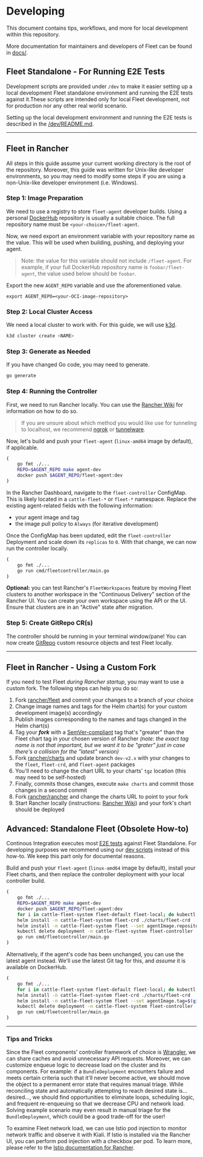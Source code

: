 # Developing

This document contains tips, workflows, and more for local development within this repository.

More documentation for maintainers and developers of Fleet can be found in [docs/](docs/).

## Fleet Standalone - For Running E2E Tests

Development scripts are provided under `/dev` to make it easier setting up a local development Fleet standalone environment and running the E2E tests against it.These scripts are intended only for local Fleet development, not for production nor any other real world scenario.

Setting up the local development environment and running the E2E tests is described in the [/dev/README.md](/dev/README.md).

---

## Fleet in Rancher

All steps in this guide assume your current working directory is the root of the repository.
Moreover, this guide was written for Unix-like developer environments, so you may need to modify some steps if you are using a non-Unix-like developer environment (i.e. Windows).

### Step 1: Image Preparation

We need to use a registry to store `fleet-agent` developer builds.
Using a personal [DockerHub](https://hub.docker.com/) repository is usually a suitable choice.
The full repository name must be `<your-choice>/fleet-agent`.

Now, we need export an environment variable with your repository name as the value.
This will be used when building, pushing, and deploying your agent.

> Note: the value for this variable should not include `/fleet-agent`.
> For example, if your full DockerHub repository name is `foobar/fleet-agent`, the value used below should be `foobar`.

Export the new `AGENT_REPO` variable and use the aforementioned value.

```
export AGENT_REPO=<your-OCI-image-repository>
```

### Step 2: Local Cluster Access

We need a local cluster to work with.
For this guide, we will use [k3d](https://github.com/rancher/k3d).

```sh
k3d cluster create <NAME>
```

### Step 3: Generate as Needed

If you have changed Go code, you may need to generate.

```sh
go generate
```

### Step 4: Running the Controller

First, we need to run Rancher locally.
You can use the [Rancher Wiki](https://github.com/rancher/rancher/wiki/Setting-Up-Rancher-2.0-Development-Environment) for information on how to do so.

> If you are unsure about which method you would like use for tunneling to localhost, we recommend [ngrok](https://ngrok.com) or [tunnelware](https://github.com/StrongMonkey/tunnelware).

Now, let's build and push your `fleet-agent` (`linux-amd64` image by default), if applicable.

```sh
(
    go fmt ./...
    REPO=$AGENT_REPO make agent-dev
    docker push $AGENT_REPO/fleet-agent:dev
)
```

In the Rancher Dashboard, navigate to the `fleet-controller` ConfigMap.
This is likely located in a `cattle-fleet-*` or `fleet-*` namespace.
Replace the existing agent-related fields with the following information:

- your agent image and tag
- the image pull policy to `Always` (for iterative development)

Once the ConfigMap has been updated, edit the `fleet-controller` Deployment and scale down its `replicas` to `0`.
With that change, we can now run the controller locally.

```sh
(
    go fmt ./...
    go run cmd/fleetcontroller/main.go
)
```

**Optional:** you can test Rancher's `FleetWorkspaces` feature by moving Fleet clusters to another workspace in the "Continuous Delivery" section of the Rancher UI.
You can create your own workspace using the API or the UI.
Ensure that clusters are in an "Active" state after migration.

### Step 5: Create GitRepo CR(s)

The controller should be running in your terminal window/pane!
You can now create [GitRepo](https://fleet.rancher.io/gitrepo-structure/) custom resource objects and test Fleet locally.

---

## Fleet in Rancher - Using a Custom Fork

If you need to test Fleet *during Rancher startup*, you may want to use a custom fork.
The following steps can help you do so:

1. Fork [rancher/fleet](https://github.com/rancher/fleet) and commit your changes to a branch of your choice
2. Change image names and tags for the Helm chart(s) for your custom development image(s) accordingly
3. Publish images corresponding to the names and tags changed in the Helm chart(s)
4. Tag your **_fork_** with a [SemVer-compliant](https://semver.org/) tag that's "greater" than the Fleet chart tag in your chosen version of Rancher _(note: the exact tag name is not that important, but we want it to be "grater" just in case there's a collision for the "latest" version)_
5. Fork [rancher/charts](https://github.com/rancher/charts) and update branch `dev-v2.x` with your changes to the `fleet`, `fleet-crd`, and `fleet-agent` packages
6. You'll need to change the chart URL to your charts' `tgz` location (this may need to be self-hosted)
7. Finally, commits those changes, execute `make charts` and commit those changes in a second commit
8. Fork [rancher/rancher](https://github.com/rancher/rancher) and change the charts URL to point to your fork
9. Start Rancher locally (instructions: [Rancher Wiki](https://github.com/rancher/rancher/wiki/Setting-Up-Rancher-2.0-Development-Environment)) and your fork's chart should be deployed

## Advanced: Standalone Fleet (Obsolete How-to)

Continous Integration executes most [E2E tests](/e2e/) against Fleet Standalone. For developing purposes we recommend using our [dev scripts](#local-development-workflow-fleet-standalone---for-running-e2e-tests) instead of this how-to. We keep this part only for documental reasons.

Build and push your `fleet-agent` (`linux-amd64` image by default), install your Fleet charts, and then replace the controller deployment with your local controller build.

```sh
(
    go fmt ./...
    REPO=$AGENT_REPO make agent-dev
    docker push $AGENT_REPO/fleet-agent:dev
    for i in cattle-fleet-system fleet-default fleet-local; do kubectl create namespace $i; done
    helm install -n cattle-fleet-system fleet-crd ./charts/fleet-crd
    helm install -n cattle-fleet-system fleet --set agentImage.repository=$AGENT_REPO/fleet-agent --set agentImage.imagePullPolicy=Always ./charts/fleet
    kubectl delete deployment -n cattle-fleet-system fleet-controller
    go run cmd/fleetcontroller/main.go
)
```

Alternatively, if the agent's code has been unchanged, you can use the latest agent instead.
We'll use the latest Git tag for this, and _assume_ it is available on DockerHub.

```sh
(
    go fmt ./...
    for i in cattle-fleet-system fleet-default fleet-local; do kubectl create namespace $i; done
    helm install -n cattle-fleet-system fleet-crd ./charts/fleet-crd
    helm install -n cattle-fleet-system fleet --set agentImage.tag=$(git tag --sort=taggerdate | tail -1) ./charts/fleet
    kubectl delete deployment -n cattle-fleet-system fleet-controller
    go run cmd/fleetcontroller/main.go
)
```

---

### Tips and Tricks

Since the Fleet components' controller framework of choice is [Wrangler](https://github.com/rancher/wrangler), we can share caches and avoid unnecessary API requests.
Moreover, we can customize enqueue logic to decrease load on the cluster and its components.
For example: if a `BundleDeployment` encounters failure and meets certain criteria such that it'll never become active, we should move the object to a permanent error state that requires manual triage.
While reconciling state and automatically attempting to reach desired state is... desired..., we should find opportunities to eliminate loops, scheduling logic, and frequent re-enqueuing so that we decrease CPU and network load.
Solving example scenario may even result in manual triage for the `BundleDeployment`, which could be a good trade-off for the user!

To examine Fleet network load, we can use Istio pod injection to monitor network traffic and observe it with Kiali.
If Istio is installed via the Rancher UI, you can perform pod injection with a checkbox per pod.
To learn more, please refer to the [Istio documentation for Rancher](https://rancher.com/docs/rancher/v2.6/en/istio/).
